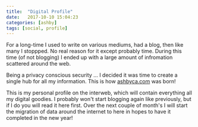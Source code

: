 ```yaml
---
title:  "Digital Profile"
date:   2017-10-10 15:04:23
categories: [ashby]
tags: [social, profile]
---
```

For a long-time I used to write on various mediums, had a blog, then like many I stoppped.  No real reason for it except probably time.  During this time (of not blogging) I ended up with a large amount of infromation scattered around the web. 

Being a privacy conscious security ... I decided it was time to create a single hub for all my information.  This is how [ashbyca.com](http://ashbyca.com) was born!

This is my personal profile on the interweb, which will contain everything all my digital goodies.  I probably won't start blogging again like previously, but if I do you will read it here first.  Over the next couple of month's I will start the migration of data around the internet to here in hopes to have it completed in the new year!
